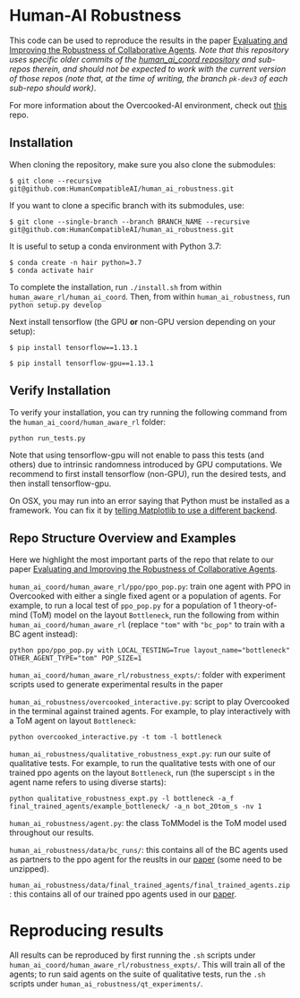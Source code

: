 # Human-AI Robustness

This code can be used to reproduce the results in the paper [Evaluating and Improving the Robustness of Collaborative Agents](insert_link). *Note that this repository uses specific older commits of the [human_ai_coord repository](https://github.com/HumanCompatibleAI/human_ai_coord) and sub-repos therein, and should not be expected to work with the current version of those repos (note that, at the time of writing, the branch `pk-dev3` of each sub-repo should work)*.

For more information about the Overcooked-AI environment, check out [this](https://github.com/HumanCompatibleAI/overcooked_ai) repo.

## Installation

When cloning the repository, make sure you also clone the submodules:
```
$ git clone --recursive git@github.com:HumanCompatibleAI/human_ai_robustness.git
```

If you want to clone a specific branch with its submodules, use:
```
$ git clone --single-branch --branch BRANCH_NAME --recursive git@github.com:HumanCompatibleAI/human_ai_robustness.git
```

It is useful to setup a conda environment with Python 3.7:
```
$ conda create -n hair python=3.7
$ conda activate hair
```

To complete the installation, run `./install.sh` from within `human_aware_rl/human_ai_coord`. Then, from within `human_ai_robustness`, run `python setup.py develop`


Next install tensorflow (the GPU **or** non-GPU version depending on your setup):
```
$ pip install tensorflow==1.13.1
```

```
$ pip install tensorflow-gpu==1.13.1
```

## Verify Installation

To verify your installation, you can try running the following command from the `human_ai_coord/human_aware_rl` folder:

```
python run_tests.py
```

Note that using tensorflow-gpu will not enable to pass this tests (and others) due to intrinsic randomness introduced by GPU computations. We recommend to first install tensorflow (non-GPU), run the desired tests, and then install tensorflow-gpu.

On OSX, you may run into an error saying that Python must be installed as a framework. You can fix it by [telling Matplotlib to use a different backend](https://markhneedham.com/blog/2018/05/04/python-runtime-error-osx-matplotlib-not-installed-as-framework-mac/).

## Repo Structure Overview and Examples

Here we highlight the most important parts of the repo that relate to our paper [Evaluating and Improving the Robustness of Collaborative Agents](insert_link).

`human_ai_coord/human_aware_rl/ppo/ppo_pop.py`: train one agent with PPO in Overcooked with either a single fixed agent or a population of agents. For example, to run a local test of `ppo_pop.py` for a population of 1 theory-of-mind (ToM) model on the layout `Bottleneck`, run the following from within `human_ai_coord/human_aware_rl` (replace `"tom"` with `"bc_pop"` to train with a BC agent instead): 

```
python ppo/ppo_pop.py with LOCAL_TESTING=True layout_name="bottleneck" OTHER_AGENT_TYPE="tom" POP_SIZE=1
```

`human_ai_coord/human_aware_rl/robustness_expts/`: folder with experiment scripts used to generate experimental results in the paper

`human_ai_robustness/overcooked_interactive.py`: script to play Overcooked in the terminal against trained agents. For example, to play interactively with a ToM agent on layout `Bottleneck`:

```
python overcooked_interactive.py -t tom -l bottleneck
```

`human_ai_robustness/qualitative_robustness_expt.py`: run our suite of qualitative tests. For example, to run the qualitative tests with one of our trained ppo agents on the layout `Bottleneck`, run (the superscipt `s` in the agent name refers to using diverse starts):

```
python qualitative_robustness_expt.py -l bottleneck -a_f final_trained_agents/example_bottleneck/ -a_n bot_20tom_s -nv 1
```

`human_ai_robustness/agent.py`: the class ToMModel is the ToM model used throughout our results.

`human_ai_robustness/data/bc_runs/`: this contains all of the BC agents used as partners to the ppo agent for the reuslts in our [paper](insert_link) (some need to be unzipped).

`human_ai_robustness/data/final_trained_agents/final_trained_agents.zip`: this contains all of our trained ppo agents used in our [paper](insert_link).

# Reproducing results

All results can be reproduced by first running the `.sh` scripts under `human_ai_coord/human_aware_rl/robustness_expts/`. This will train all of the agents; to run said agents on the suite of qualitative tests, run the `.sh` scripts under `human_ai_robustness/qt_experiments/`.

